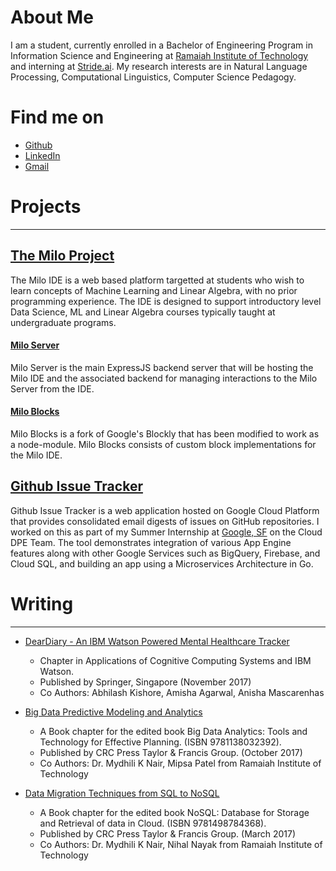 # About Me

I am a student, currently enrolled in a Bachelor of Engineering Program in Information Science and Engineering at [Ramaiah Institute of Technology](http://msrit.edu/) and interning at [Stride.ai](https://stride.ai).
My research interests are in Natural Language Processing, Computational Linguistics, Computer Science Pedagogy. 

# Find me on
* [Github](github.com/arjun-rao)
* [LinkedIn](https://www.linkedin.com/in/arjunra0/)
* [Gmail](mailto:mailarjunrao@gmail.com)

# Projects
---
## [The Milo Project](https://4and4.github.io/)

The Milo IDE is a web based platform targetted at students who wish to learn concepts of Machine Learning and Linear Algebra, with no prior programming experience. The IDE is designed to support introductory level Data Science, ML and Linear Algebra courses typically taught at undergraduate programs.

#### [Milo Server](https://github.com/4and4/MiloServer)

Milo Server is the main ExpressJS backend server that will be hosting the Milo IDE and the associated backend for managing interactions to the Milo Server from the IDE. 

#### [Milo Blocks](https://github.com/4and4/milo-blocks)

Milo Blocks is a fork of Google's Blockly that has been modified to work as a node-module. Milo Blocks consists of custom block implementations for the Milo IDE. 


## [Github Issue Tracker](https://github.com/googlecloudplatform/issuetracker)

Github Issue Tracker is a web application hosted on Google Cloud Platform that provides consolidated email digests of issues on GitHub repositories. I worked on this as part of my Summer Internship at [Google, SF](https://cloud.google.com/) on the Cloud DPE Team. The tool demonstrates integration of various App Engine features along with other Google Services such as BigQuery, Firebase, and Cloud SQL, and building an app using a Microservices Architecture in Go.


# Writing
---

* [DearDiary - An IBM Watson Powered Mental Healthcare Tracker](https://link.springer.com/chapter/10.1007%2F978-981-10-6418-0_8)
	
	* Chapter in Applications of Cognitive Computing Systems and IBM Watson.
	* Published by Springer, Singapore (November 2017)
	* Co Authors: Abhilash Kishore, Amisha Agarwal, Anisha Mascarenhas


* [Big Data Predictive Modeling and Analytics](https://www.crcpress.com/NoSQL-Database-for-Storage-and-Retrieval-of-Data-in-Cloud/Deka/p/book/9781498784368)
	
	* A Book chapter for the edited book Big Data Analytics: Tools and Technology for Effective Planning. (ISBN 9781138032392). 
  	* Published by CRC Press Taylor & Francis Group. (October 2017)
	* Co Authors: Dr. Mydhili K Nair, Mipsa Patel from Ramaiah Institute of Technology

* [Data Migration Techniques from SQL to NoSQL](https://www.crcpress.com/NoSQL-Database-for-Storage-and-Retrieval-of-Data-in-Cloud/Deka/p/book/9781498784368)
  	
  	* A Book chapter for the edited book NoSQL: Database for Storage and Retrieval of data in Cloud. (ISBN
	9781498784368).
	* Published by CRC Press Taylor & Francis Group.  (March 2017)
	* Co Authors: Dr. Mydhili K Nair, Nihal Nayak from Ramaiah Institute of Technology


